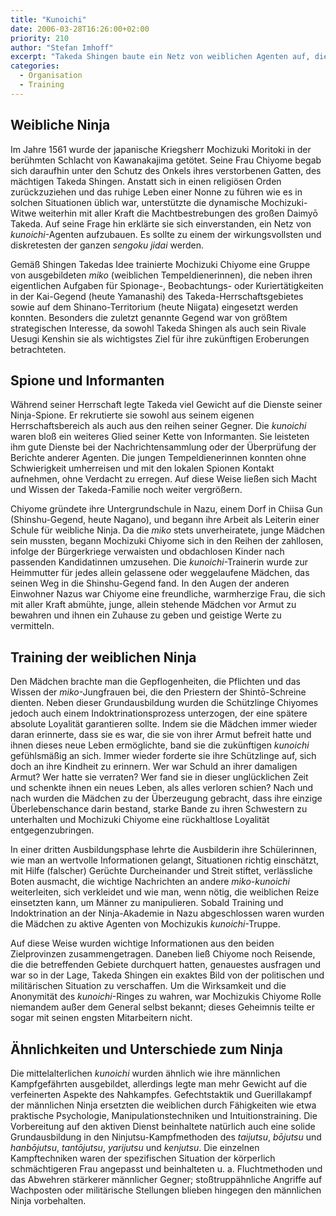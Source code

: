 ```yaml
---
title: "Kunoichi"
date: 2006-03-28T16:26:00+02:00
priority: 210
author: "Stefan Imhoff"
excerpt: "Takeda Shingen baute ein Netz von weiblichen Agenten auf, die als Informanten und Spione dienten und Gegener mit anderen, subtileren Methoden beeinflussen konnten, was dem Ninja nicht möglich war. Trotzdem genossen die weiblichen Agenten eine ähnliche Grundausbildung wie die Männer."
categories:
  - Organisation
  - Training
---
```


## Weibliche Ninja

Im Jahre 1561 wurde der japanische Kriegsherr Mochizuki Moritoki in der berühmten Schlacht von Kawanakajima getötet. Seine Frau Chiyome begab sich daraufhin unter den Schutz des Onkels ihres verstorbenen Gatten, des mächtigen Takeda Shingen. Anstatt sich in einen religiösen Orden zurückzuziehen und das ruhige Leben einer Nonne zu führen wie es in solchen Situationen üblich war, unterstützte die dynamische Mochizuki-Witwe weiterhin mit aller Kraft die Machtbestrebungen des großen Daimyō Takeda. Auf seine Frage hin erklärte sie sich einverstanden, ein Netz von _kunoichi_-Agenten aufzubauen. Es sollte zu einem der wirkungsvollsten und diskretesten der ganzen _sengoku jidai_ werden.

Gemäß Shingen Takedas Idee trainierte Mochizuki Chiyome eine Gruppe von ausgebildeten _miko_ (weiblichen Tempeldienerinnen), die neben ihren eigentlichen Aufgaben für Spionage-, Beobachtungs- oder Kuriertätigkeiten in der Kai-Gegend (heute Yamanashi) des Takeda-Herrschaftsgebietes sowie auf dem Shinano-Territorium (heute Niigata) eingesetzt werden konnten. Besonders die zuletzt genannte Gegend war von größtem strategischen Interesse, da sowohl Takeda Shingen als auch sein Rivale Uesugi Kenshin sie als wichtigstes Ziel für ihre zukünftigen Eroberungen betrachteten.

## Spione und Informanten

Während seiner Herrschaft legte Takeda viel Gewicht auf die Dienste seiner Ninja-Spione. Er rekrutierte sie sowohl aus seinem eigenen Herrschaftsbereich als auch aus den reihen seiner Gegner. Die _kunoichi_ waren bloß ein weiteres Glied seiner Kette von Informanten. Sie leisteten ihm gute Dienste bei der Nachrichtensammlung oder der Überprüfung der Berichte anderer Agenten. Die jungen Tempeldienerinnen konnten ohne Schwierigkeit umherreisen und mit den lokalen Spionen Kontakt aufnehmen, ohne Verdacht zu erregen. Auf diese Weise ließen sich Macht und Wissen der Takeda-Familie noch weiter vergrößern.

Chiyome gründete ihre Untergrundschule in Nazu, einem Dorf in Chiisa Gun (Shinshu-Gegend, heute Nagano), und begann ihre Arbeit als Leiterin einer Schule für weibliche Ninja. Da die _miko_ stets unverheiratete, junge Mädchen sein mussten, begann Mochizuki Chiyome sich in den Reihen der zahllosen, infolge der Bürgerkriege verwaisten und obdachlosen Kinder nach passenden Kandidatinnen umzusehen. Die _kunoichi_-Trainerin wurde zur Heimmutter für jedes allein gelassene oder weggelaufene Mädchen, das seinen Weg in die Shinshu-Gegend fand. In den Augen der anderen Einwohner Nazus war Chiyome eine freundliche, warmherzige Frau, die sich mit aller Kraft abmühte, junge, allein stehende Mädchen vor Armut zu bewahren und ihnen ein Zuhause zu geben und geistige Werte zu vermitteln.

## Training der weiblichen Ninja

Den Mädchen brachte man die Gepflogenheiten, die Pflichten und das Wissen der _miko_-Jungfrauen bei, die den Priestern der Shintō-Schreine dienten. Neben dieser Grundausbildung wurden die Schützlinge Chiyomes jedoch auch einem Indoktrinationsprozess unterzogen, der eine spätere absolute Loyalität garantieren sollte. Indem sie die Mädchen immer wieder daran erinnerte, dass sie es war, die sie von ihrer Armut befreit hatte und ihnen dieses neue Leben ermöglichte, band sie die zukünftigen _kunoichi_ gefühlsmäßig an sich. Immer wieder forderte sie ihre Schützlinge auf, sich doch an ihre Kindheit zu erinnern. Wer war Schuld an ihrer damaligen Armut? Wer hatte sie verraten? Wer fand sie in dieser unglücklichen Zeit und schenkte ihnen ein neues Leben, als alles verloren schien? Nach und nach wurden die Mädchen zu der Überzeugung gebracht, dass ihre einzige Überlebenschance darin bestand, starke Bande zu ihren Schwestern zu unterhalten und Mochizuki Chiyome eine rückhaltlose Loyalität entgegenzubringen.

In einer dritten Ausbildungsphase lehrte die Ausbilderin ihre Schülerinnen, wie man an wertvolle Informationen gelangt, Situationen richtig einschätzt, mit Hilfe (falscher) Gerüchte Durcheinander und Streit stiftet, verlässliche Boten ausmacht, die wichtige Nachrichten an andere _miko-kunoichi_ weiterleiten, sich verkleidet und wie man, wenn nötig, die weiblichen Reize einsetzten kann, um Männer zu manipulieren. Sobald Training und Indoktrination an der Ninja-Akademie in Nazu abgeschlossen waren wurden die Mädchen zu aktive Agenten von Mochizukis _kunoichi_-Truppe.

Auf diese Weise wurden wichtige Informationen aus den beiden Zielprovinzen zusammengetragen. Daneben ließ Chiyome noch Reisende, die die betreffenden Gebiete durchquert hatten, genauestes ausfragen und war so in der Lage, Takeda Shingen ein exaktes Bild von der politischen und militärischen Situation zu verschaffen. Um die Wirksamkeit und die Anonymität des _kunoichi_-Ringes zu wahren, war Mochizukis Chiyome Rolle niemandem außer dem General selbst bekannt; dieses Geheimnis teilte er sogar mit seinen engsten Mitarbeitern nicht.

## Ähnlichkeiten und Unterschiede zum Ninja

Die mittelalterlichen _kunoichi_ wurden ähnlich wie ihre männlichen Kampfgefährten ausgebildet, allerdings legte man mehr Gewicht auf die verfeinerten Aspekte des Nahkampfes. Gefechtstaktik und Guerillakampf der männlichen Ninja ersetzten die weiblichen durch Fähigkeiten wie etwa praktische Psychologie, Manipulationstechniken und Intuitionstraining. Die Vorbereitung auf den aktiven Dienst beinhaltete natürlich auch eine solide Grundausbildung in den Ninjutsu-Kampfmethoden des _taijutsu_, _bōjutsu_ und _hanbōjutsu_, _tantōjutsu_, _yarijutsu_ und _kenjutsu_. Die einzelnen Kampftechniken waren der spezifischen Situation der körperlich schmächtigeren Frau angepasst und beinhalteten u. a. Fluchtmethoden und das Abwehren stärkerer männlicher Gegner; stoßtruppähnliche Angriffe auf Wachposten oder militärische Stellungen blieben hingegen den männlichen Ninja vorbehalten.
